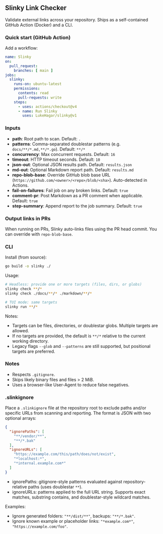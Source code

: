 ## Slinky Link Checker

Validate external links across your repository. Ships as a self-contained GitHub Action (Docker) and a CLI.

### Quick start (GitHub Action)

Add a workflow:

```yaml
name: Slinky
on:
  pull_request:
    branches: [ main ]
jobs:
  slinky:
    runs-on: ubuntu-latest
    permissions:
      contents: read
      pull-requests: write
    steps:
      - uses: actions/checkout@v4
      - name: Run Slinky
        uses: LukeHagar/slinky@v1
```

### Inputs

- **path**: Root path to scan. Default: `.`
- **patterns**: Comma-separated doublestar patterns (e.g. `docs/**/*.md,**/*.go`). Default: `**/*`
- **concurrency**: Max concurrent requests. Default: `16`
- **timeout**: HTTP timeout seconds. Default: `10`
- **json-out**: Optional JSON results path. Default: `results.json`
- **md-out**: Optional Markdown report path. Default: `results.md`
- **repo-blob-base**: Override GitHub blob base URL (`https://github.com/<owner>/<repo>/blob/<sha>`). Auto-detected in Actions.
- **fail-on-failures**: Fail job on any broken links. Default: `true`
- **comment-pr**: Post Markdown as a PR comment when applicable. Default: `true`
- **step-summary**: Append report to the job summary. Default: `true`

### Output links in PRs

When running on PRs, Slinky auto-links files using the PR head commit. You can override with `repo-blob-base`.

### CLI

Install (from source):

```bash
go build -o slinky ./
```

Usage:

```bash
# Headless: provide one or more targets (files, dirs, or globs)
slinky check **/*
slinky check ./docs/**/* ./markdown/**/*

# TUI mode: same targets
slinky run **/*
```

Notes:
- Targets can be files, directories, or doublestar globs. Multiple targets are allowed.
- If no targets are provided, the default is `**/*` relative to the current working directory.
- Legacy flags `--glob` and `--patterns` are still supported, but positional targets are preferred.

### Notes

- Respects `.gitignore`.
- Skips likely binary files and files > 2 MiB.
- Uses a browser-like User-Agent to reduce false negatives.

### .slinkignore

Place a `.slinkignore` file at the repository root to exclude paths and/or specific URLs from scanning and reporting. The format is JSON with two optional arrays:

```json
{
  "ignorePaths": [
    "**/vendor/**",
    "**/*.bak"
  ],
  "ignoreURLs": [
    "https://example.com/this/path/does/not/exist",
    "*localhost:*",
    "*internal.example.com*"
  ]
}
```

- ignorePaths: gitignore-style patterns evaluated against repository-relative paths (uses doublestar `**`).
- ignoreURLs: patterns applied to the full URL string. Supports exact matches, substring contains, and doublestar-style wildcard matches.

Examples:
- Ignore generated folders: `"**/dist/**"`, backups: `"**/*.bak"`.
- Ignore known example or placeholder links: `"*example.com*"`, `"https://example.com/foo"`.

